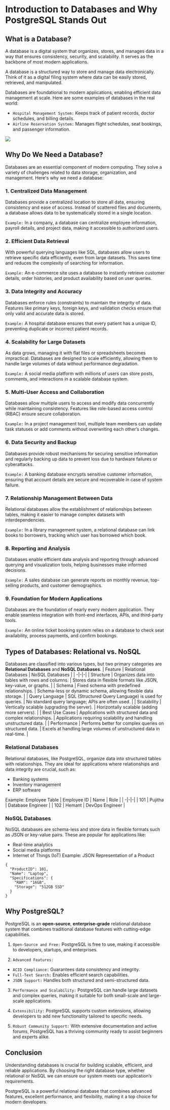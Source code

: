 # Introduction to Databases and Why PostgreSQL Stands Out

## What is a Database?
A database is a digital system that organizes, stores, and manages data in a way that ensures consistency, security, and scalability. It serves as the backbone of most modern applications.

A database is a structured way to store and manage data electronically. Think of it as a digital filing system where data can be easily stored, retrieved, and manipulated.

Databases are foundational to modern applications, enabling efficient data management at scale. Here are some examples of databases in the real world:
* `Hospital Management System:` Keeps track of patient records, doctor schedules, and billing details.
* `Airline Reservation System:` Manages flight schedules, seat bookings, and passenger information.

[![](https://markdown-videos-api.jorgenkh.no/youtube/lMEn2ZkWNNY)](https://youtu.be/lMEn2ZkWNNY)

## Why Do We Need a Database?
Databases are an essential component of modern computing. They solve a variety of challenges related to data storage, organization, and management. Here's why we need a database:

### 1. Centralized Data Management
Databases provide a centralized location to store all data, ensuring consistency and ease of access. Instead of scattered files and documents, a database allows data to be systematically stored in a single location.

`Example:` In a company, a database can centralize employee information, payroll details, and project data, making it accessible to authorized users.

### 2. Efficient Data Retrieval
With powerful querying languages like SQL, databases allow users to retrieve specific data efficiently, even from large datasets. This saves time and reduces the complexity of searching for information.

`Example:` An e-commerce site uses a database to instantly retrieve customer details, order histories, and product availability based on user queries.

### 3. Data Integrity and Accuracy
Databases enforce rules (constraints) to maintain the integrity of data. Features like primary keys, foreign keys, and validation checks ensure that only valid and accurate data is stored.

`Example:` A hospital database ensures that every patient has a unique ID, preventing duplicate or incorrect patient records.

### 4. Scalability for Large Datasets
As data grows, managing it with flat files or spreadsheets becomes impractical. Databases are designed to scale efficiently, allowing them to handle large volumes of data without performance degradation.

`Example:` A social media platform with millions of users can store posts, comments, and interactions in a scalable database system.

### 5. Multi-User Access and Collaboration
Databases allow multiple users to access and modify data concurrently while maintaining consistency. Features like role-based access control (RBAC) ensure secure collaboration.

`Example:` In a project management tool, multiple team members can update task statuses or add comments without overwriting each other’s changes.

### 6. Data Security and Backup
Databases provide robust mechanisms for securing sensitive information and regularly backing up data to prevent loss due to hardware failures or cyberattacks.

`Example:` A banking database encrypts sensitive customer information, ensuring that account details are secure and recoverable in case of system failure.

### 7. Relationship Management Between Data
Relational databases allow the establishment of relationships between tables, making it easier to manage complex datasets with interdependencies.

`Example:` In a library management system, a relational database can link books to borrowers, tracking which user has borrowed which book.

### 8. Reporting and Analysis
Databases enable efficient data analysis and reporting through advanced querying and visualization tools, helping businesses make informed decisions.

`Example:` A sales database can generate reports on monthly revenue, top-selling products, and customer demographics.

### 9. Foundation for Modern Applications
Databases are the foundation of nearly every modern application. They enable seamless integration with front-end interfaces, APIs, and third-party tools.

`Example:` An online ticket booking system relies on a database to check seat availability, process payments, and confirm bookings.


## Types of Databases: Relational vs. NoSQL
Databases are classified into various types, but two primary categories are **Relational Databases** and **NoSQL Databases**.
| Feature | Relational Databases | NoSQL Databases |
| -|-|-|
|    Structure     |  Organizes data into tables with rows and columns. |  Stores data in flexible formats like JSON, key-value, or graphs.  |
|    Schema     |  Fixed schema with predefined relationships.  |  Schema-less or dynamic schema, allowing flexible data storage.  |
|    Query Language    |  SQL (Structured Query Language) is used for queries.  |  No standard query language; APIs are often used.  |
|    Scalability      |  Vertically scalable (upgrading the server).  |  Horizontally scalable (adding more servers).  |
|    Best Use Cases     |  Applications with structured data and complex relationships.  |  Applications requiring scalability and handling unstructured data.  |
|    Performance    |  Performs better for complex queries on structured data.  |  Excels at handling large volumes of unstructured data in real-time.  |

### Relational Databases
Relational databases, like PostgreSQL, organize data into structured tables with relationships. They are ideal for applications where relationships and data integrity are crucial, such as:
* Banking systems
* Inventory management
* ERP software

Example: Employee Table
| Employee ID | Name | Role |
| -|-|-|
|    101     |  Pujitha |  Database Engineer  |
|    102     |  Hemant |  DevOps Engineer  |

### NoSQL Databases
NoSQL databases are schema-less and store data in flexible formats such as JSON or key-value pairs. These are popular for applications like:
* Real-time analytics
* Social media platforms
* Internet of Things (IoT)
Example: JSON Representation of a Product
```
{  
  "ProductID": 101,  
  "Name": "Laptop",  
  "Specifications": {  
    "RAM": "16GB",  
    "Storage": "512GB SSD"  
  }  
}
```

## Why PostgreSQL?
PostgreSQL is an **open-source**, **enterprise-grade** relational database system that combines traditional database features with cutting-edge capabilities.

1. `Open-Source and Free:` PostgreSQL is free to use, making it accessible to developers, startups, and enterprises.

2. `Advanced Features:`
* `ACID Compliance:` Guarantees data consistency and integrity.
* `Full-Text Search:` Enables efficient search capabilities.
* `JSON Support:` Handles both structured and semi-structured data.

3. `Performance and Scalability:` PostgreSQL can handle large datasets and complex queries, making it suitable for both small-scale and large-scale applications.

4. `Extensibility:` PostgreSQL supports custom extensions, allowing developers to add new functionality tailored to specific needs.

5. `Robust Community Support:` With extensive documentation and active forums, PostgreSQL has a thriving community ready to assist beginners and experts alike.

## Conclusion
Understanding databases is crucial for building scalable, efficient, and reliable applications. By choosing the right database type, whether relational or NoSQL we can ensure our system meets our application’s requirements.

PostgreSQL is a powerful relational database that combines advanced features, excellent performance, and flexibility, making it a top choice for modern developers.